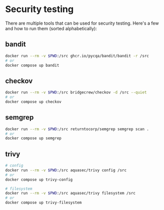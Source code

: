 # Security testing

There are multiple tools that can be used for security testing. Here's a few and how to run them (sorted alphabetically):

## bandit

```bash
docker run --rm -v $PWD:/src ghcr.io/pycqa/bandit/bandit -r /src
# or
docker compose up bandit
```

## checkov

```bash
docker run --rm -v $PWD:/src bridgecrew/checkov -d /src --quiet
# or
docker compose up checkov
```

## semgrep

```bash
docker run --rm -v $PWD:/src returntocorp/semgrep semgrep scan .
# or
docker compose up semgrep
```

## trivy

```bash
# config
docker run --rm -v $PWD:/src aquasec/trivy config /src
# or
docker compose up trivy-config

# filesystem
docker run --rm -v $PWD:/src aquasec/trivy filesystem /src
# or
docker compose up trivy-filesystem
```
